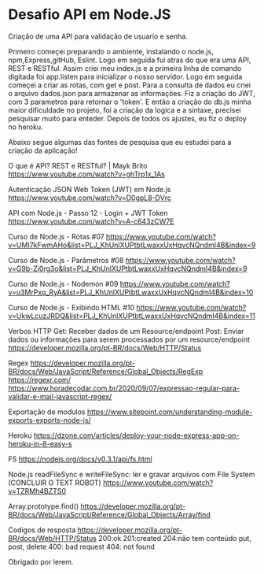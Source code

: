 # Desafio API em Node.JS

<P1>Criação de uma API para validação de usuario e senha.</P1>

Primeiro começei preparando o ambiente, instalando o node.js, npm,Express,gitHub, Eslint.
Logo em seguida fui atras do que era uma API, REST e RESTful.
Assim criei meu index.js e a primeira linha de comando digitada foi app.listen para inicializar o nosso servidor.
Logo em seguida começei a criar as rotas, com get e post.
Para a consulta de dados eu criei o arquivo dados.json para armazenar as informações.
Fiz a criação do JWT, com 3 parametros para retornar o 'token'.
E então a criação do db.js minha maior dificuldade no projeto, foi a criação da logica e a sintaxe, precisei pesquisar muito para enteder.
Depois de todos os ajustes, eu fiz o deploy no heroku.

Abaixo segue algumas das fontes de pesquisa que eu estudei para a criação da aplicação!

O que é API? REST e RESTful? | Mayk Brito
https://www.youtube.com/watch?v=ghTrp1x_1As

Autenticação JSON Web Token (JWT) em Node.js
https://www.youtube.com/watch?v=D0gpL8-DVrc

API com Node.js - Passo 12 - Login + JWT Token
https://www.youtube.com/watch?v=A-c643zCW7E

Curso de Node.js - Rotas #07
https://www.youtube.com/watch?v=UMI7kFwmAHo&list=PLJ_KhUnlXUPtbtLwaxxUxHqvcNQndmI4B&index=9

Curso de Node.js - Parâmetros #08
https://www.youtube.com/watch?v=G9b-Zi0rg3o&list=PLJ_KhUnlXUPtbtLwaxxUxHqvcNQndmI4B&index=9

Curso de Node.js - Nodemon #09
https://www.youtube.com/watch?v=u3MrPxq_RyA&list=PLJ_KhUnlXUPtbtLwaxxUxHqvcNQndmI4B&index=10

Curso de Node.js - Exibindo HTML #10
https://www.youtube.com/watch?v=UkwLcuzJRDQ&list=PLJ_KhUnlXUPtbtLwaxxUxHqvcNQndmI4B&index=11

Verbos HTTP
Get: Receber dados de um Resource/endpoint
Post: Enviar dados ou informações para serem processados por um resource/endpoint
https://developer.mozilla.org/pt-BR/docs/Web/HTTP/Status

Regex
https://developer.mozilla.org/pt-BR/docs/Web/JavaScript/Reference/Global_Objects/RegExp
https://regexr.com/
https://www.horadecodar.com.br/2020/09/07/expressao-regular-para-validar-e-mail-javascript-regex/

Exportação de modulos
https://www.sitepoint.com/understanding-module-exports-exports-node-js/

Heroku
https://dzone.com/articles/deploy-your-node-express-app-on-heroku-in-8-easy-s

FS
https://nodejs.org/docs/v0.3.1/api/fs.html

Node.js readFileSync e writeFileSync: ler e gravar arquivos com File System (CONCLUIR O TEXT ROBOT)
https://www.youtube.com/watch?v=TZRMh4BZTS0

Array.prototype.find()
https://developer.mozilla.org/pt-BR/docs/Web/JavaScript/Reference/Global_Objects/Array/find

Codigos de resposta
https://developer.mozilla.org/pt-BR/docs/Web/HTTP/Status
200:ok
201:created
204:não tem conteúdo put, post, delete
400: bad request
404: not found

Obrigado por lerem.
